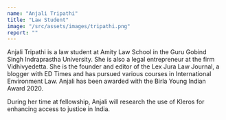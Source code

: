 ```yaml
---
name: "Anjali Tripathi"
title: "Law Student"
image: "/src/assets/images/tripathi.png"
report: ""
---
```


Anjali Tripathi is a law student at Amity Law School in the Guru Gobind Singh Indraprastha University. She is also a legal entrepreneur at the firm Vidhivyedetta. She is the founder and editor of the Lex Jura Law Journal, a blogger with ED Times and has pursued various courses in International Environment Law. Anjali has been awarded with the Birla Young Indian Award 2020.

During her time at fellowship, Anjali will research the use of Kleros for enhancing access to justice in India.
